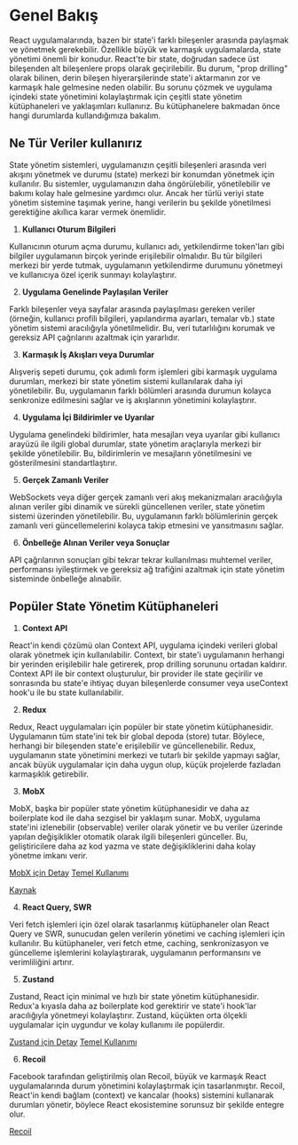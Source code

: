 # Genel Bakış 

React uygulamalarında, bazen bir state'i farklı bileşenler arasında paylaşmak ve yönetmek gerekebilir. Özellikle büyük ve karmaşık uygulamalarda, state yönetimi önemli bir konudur. React'te bir state, doğrudan sadece üst bileşenden alt bileşenlere props olarak geçirilebilir. Bu durum, "prop drilling" olarak bilinen, derin bileşen hiyerarşilerinde state'i aktarmanın zor ve karmaşık hale gelmesine neden olabilir. Bu sorunu çözmek ve uygulama içindeki state yönetimini kolaylaştırmak için çeşitli state yönetim kütüphaneleri ve yaklaşımları kullanırız. Bu kütüphanelere bakmadan önce hangi durumlarda kullandığımıza bakalım.

## Ne Tür Veriler kullanırız

State yönetim sistemleri, uygulamanızın çeşitli bileşenleri arasında veri akışını yönetmek ve durumu (state) merkezi bir konumdan yönetmek için kullanılır. Bu sistemler, uygulamanızın daha öngörülebilir, yönetilebilir ve bakımı kolay hale gelmesine yardımcı olur. Ancak her türlü veriyi state yönetim sistemine taşımak yerine, hangi verilerin bu şekilde yönetilmesi gerektiğine akıllıca karar vermek önemlidir.

1. **Kullanıcı Oturum Bilgileri**

Kullanıcının oturum açma durumu, kullanıcı adı, yetkilendirme token'ları gibi bilgiler uygulamanın birçok yerinde erişilebilir olmalıdır. Bu tür bilgileri merkezi bir yerde tutmak, uygulamanın yetkilendirme durumunu yönetmeyi ve kullanıcıya özel içerik sunmayı kolaylaştırır.

2. **Uygulama Genelinde Paylaşılan Veriler**

Farklı bileşenler veya sayfalar arasında paylaşılması gereken veriler (örneğin, kullanıcı profili bilgileri, yapılandırma ayarları, temalar vb.) state yönetim sistemi aracılığıyla yönetilmelidir. Bu, veri tutarlılığını korumak ve gereksiz API çağrılarını azaltmak için yararlıdır.

3. **Karmaşık İş Akışları veya Durumlar**

Alışveriş sepeti durumu, çok adımlı form işlemleri gibi karmaşık uygulama durumları, merkezi bir state yönetim sistemi kullanılarak daha iyi yönetilebilir. Bu, uygulamanın farklı bölümleri arasında durumun kolayca senkronize edilmesini sağlar ve iş akışlarının yönetimini kolaylaştırır.

4. **Uygulama İçi Bildirimler ve Uyarılar**

Uygulama genelindeki bildirimler, hata mesajları veya uyarılar gibi kullanıcı arayüzü ile ilgili global durumlar, state yönetim araçlarıyla merkezi bir şekilde yönetilebilir. Bu, bildirimlerin ve mesajların yönetilmesini ve gösterilmesini standartlaştırır.

5. **Gerçek Zamanlı Veriler**

WebSockets veya diğer gerçek zamanlı veri akış mekanizmaları aracılığıyla alınan veriler gibi dinamik ve sürekli güncellenen veriler, state yönetim sistemi üzerinden yönetilebilir. Bu, uygulamanın farklı bölümlerinin gerçek zamanlı veri güncellemelerini kolayca takip etmesini ve yansıtmasını sağlar.

6. **Önbelleğe Alınan Veriler veya Sonuçlar**

API çağrılarının sonuçları gibi tekrar tekrar kullanılması muhtemel veriler, performansı iyileştirmek ve gereksiz ağ trafiğini azaltmak için state yönetim sisteminde önbelleğe alınabilir.

## Popüler State Yönetim Kütüphaneleri

1. **Context API**

React'in kendi çözümü olan Context API, uygulama içindeki verileri global olarak yönetmek için kullanılabilir. Context, bir state'i uygulamanın herhangi bir yerinden erişilebilir hale getirerek, prop drilling sorununu ortadan kaldırır. Context API ile bir context oluşturulur, bir provider ile state geçirilir ve sonrasında bu state'e ihtiyaç duyan bileşenlerde consumer veya useContext hook'u ile bu state kullanılabilir.

2. **Redux**

Redux, React uygulamaları için popüler bir state yönetim kütüphanesidir. Uygulamanın tüm state'ini tek bir global depoda (store) tutar. Böylece, herhangi bir bileşenden state'e erişilebilir ve güncellenebilir. Redux, uygulamanın state yönetimini merkezi ve tutarlı bir şekilde yapmayı sağlar, ancak büyük uygulamalar için daha uygun olup, küçük projelerde fazladan karmaşıklık getirebilir.

3. **MobX**

MobX, başka bir popüler state yönetim kütüphanesidir ve daha az boilerplate kod ile daha sezgisel bir yaklaşım sunar. MobX, uygulama state'ini izlenebilir (observable) veriler olarak yönetir ve bu veriler üzerinde yapılan değişiklikler otomatik olarak ilgili bileşenleri günceller. Bu, geliştiricilere daha az kod yazma ve state değişikliklerini daha kolay yönetme imkanı verir.

[MobX için Detay](./011-State-Managment/Mobx.md)
[Temel Kullanımı](../30%20days%20react/src/pages/Mobx-todoApp/)

<a href="https://github.com/mobxjs/mobx-react"> Kaynak </a>


4. **React Query, SWR**

Veri fetch işlemleri için özel olarak tasarlanmış kütüphaneler olan React Query ve SWR, sunucudan gelen verilerin yönetimi ve caching işlemleri için kullanılır. Bu kütüphaneler, veri fetch etme, caching, senkronizasyon ve güncelleme işlemlerini kolaylaştırarak, uygulamanın performansını ve verimliliğini artırır.

5. **Zustand**

Zustand, React için minimal ve hızlı bir state yönetim kütüphanesidir. Redux'a kıyasla daha az boilerplate kod gerektirir ve state'i hook'lar aracılığıyla yönetmeyi kolaylaştırır. Zustand, küçükten orta ölçekli uygulamalar için uygundur ve kolay kullanımı ile popülerdir.

[Zustand için Detay](./011-State-Managment/Zustand.md)
[Temel Kullanımı](../30%20days%20react/src/store/zustand/zustandStore.js)

6. **Recoil** 

Facebook tarafından geliştirilmiş olan Recoil, büyük ve karmaşık React uygulamalarında durum yönetimini kolaylaştırmak için tasarlanmıştır. Recoil, React'in kendi bağlam (context) ve kancalar (hooks) sistemini kullanarak durumları yönetir, böylece React ekosistemine sorunsuz bir şekilde entegre olur.


[Recoil](./011-State-Managment/Zustand.md)


